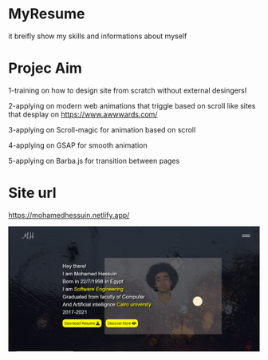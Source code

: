 # MyResume

it breifly show my skills and informations about myself 

# Projec Aim

1-training on how to design site from scratch without external desingersI

2-applying on modern web animations that triggle based on scroll like sites that desplay on https://www.awwwards.com/

3-applying on Scroll-magic for animation based on scroll

4-applying on GSAP for smooth animation

5-applying on Barba.js for transition between pages

# Site url

https://mohamedhessuin.netlify.app/



![Alt text](./2.png)

